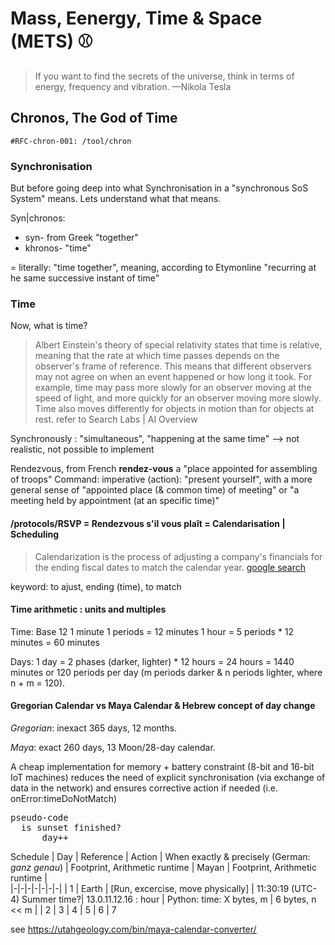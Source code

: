 # Mass, Eenergy, Time & Space (METS) ⚾
>If you want to find the secrets of the universe, think in terms of energy, frequency and vibration.
—Nikola Tesla

## Chronos, The God of Time
`#RFC-chron-001: /tool/chron`

### Synchronisation
But before going deep into what Synchronisation in a "synchronous SoS System" means.
Lets understand what that means.

Syn|chronos:
- syn- from Greek "together" 
- khronos- "time"

= literally: "time together", meaning, according to Etymonline "recurring at he same successive instant of time"

### Time
Now, what is time?

>Albert Einstein's theory of special relativity states that time is relative, meaning that the rate at which time passes depends on the observer's frame of reference.
>This means that different observers may not agree on when an event happened or how long it took.
>For example, time may pass more slowly for an observer moving at the speed of light, and more quickly for an observer moving more slowly.
>Time also moves differently for objects in motion than for objects at rest.
>refer to Search Labs | AI Overview

Synchronously : "simultaneous", "happening at the same time"
--> not realistic, not possible to implement

Rendezvous, from French **rendez-vous** a "place appointed for assembling of troops"
Command: imperative (action): "present yourself", with a more general sense of "appointed place (& common time) of meeting" or "a meeting held by appointment (at an specific time)"

#### /protocols/RSVP = Rendezvous s'il vous plaît = Calendarisation | Scheduling

>Calendarization is the process of adjusting a company's financials for the ending fiscal dates to match the calendar year.
> [google search](https://www.wallstreetprep.com/knowledge/calendarization/)

keyword: to ajust, ending (time), to match

#### Time arithmetic : units and multiples

Time: Base 12
1 minute
1 periods = 12 minutes
1 hour = 5 periods * 12 minutes = 60 minutes

Days: 
1 day = 2 phases (darker, lighter) * 12 hours = 24 hours = 1440 minutes or 120 periods per day (m periods darker & n periods lighter, where n + m = 120).

#### Gregorian Calendar vs Maya Calendar & Hebrew concept of day change
_Gregorian_: inexact 365 days, 12 months.

_Maya_: exact 260 days, 13 Moon/28-day calendar.

A cheap implementation for memory + battery constraint (8-bit and 16-bit IoT machines) reduces the need of explicit synchronisation 
(via exchange of data in the network) and ensures corrective action if needed (i.e. onError:timeDoNotMatch)

<pre>pseudo-code
  <samp>is sunset finished?
      day++</samp>
</pre>

Schedule
| Day | Reference | Action | When exactly & precisely (German: *ganz genau*) | Footprint, Arithmetic runtime | Mayan | Footprint, Arithmetic runtime |  
|-|-|-|-|-|-|-|
| 1 | Earth | [Run, excercise, move physically] | 11:30:19 (UTC-4) Summer time?| 13.0.11.12.16 : hour | Python: time: X bytes, m | 6 bytes, n << m |
| 2 
| 3
| 4
| 5
| 6
| 7

see https://utahgeology.com/bin/maya-calendar-converter/
